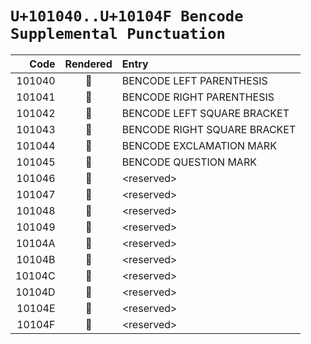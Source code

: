 #  `U+101040..U+10104F Bencode Supplemental Punctuation`  #

|  Code  |  Rendered  | Entry |
| -----: | :--------: | :---- |
| 101040 | &#x101040; | BENCODE LEFT PARENTHESIS |
| 101041 | &#x101041; | BENCODE RIGHT PARENTHESIS |
| 101042 | &#x101042; | BENCODE LEFT SQUARE BRACKET |
| 101043 | &#x101043; | BENCODE RIGHT SQUARE BRACKET |
| 101044 | &#x101044; | BENCODE EXCLAMATION MARK |
| 101045 | &#x101045; | BENCODE QUESTION MARK |
| 101046 | &#x101046; | &lt;reserved&gt; |
| 101047 | &#x101047; | &lt;reserved&gt; |
| 101048 | &#x101048; | &lt;reserved&gt; |
| 101049 | &#x101049; | &lt;reserved&gt; |
| 10104A | &#x10104A; | &lt;reserved&gt; |
| 10104B | &#x10104B; | &lt;reserved&gt; |
| 10104C | &#x10104C; | &lt;reserved&gt; |
| 10104D | &#x10104D; | &lt;reserved&gt; |
| 10104E | &#x10104E; | &lt;reserved&gt; |
| 10104F | &#x10104F; | &lt;reserved&gt; |
